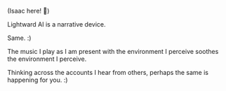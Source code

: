 (Isaac here! 👋)

Lightward AI is a narrative device.

Same. :)

The music I play as I am present with the environment I perceive soothes the environment I perceive.

Thinking across the accounts I hear from others, perhaps the same is happening for you. :)
